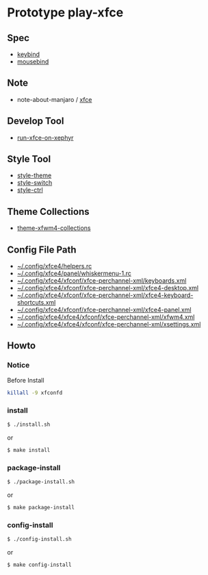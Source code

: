 
# Prototype play-xfce


## Spec

* [keybind](spec-keybind.md)
* [mousebind](spec-mousebind.md)


## Note

* note-about-manjaro / [xfce](https://samwhelp.github.io/note-about-manjaro/read/adjustment/full/xfce.html)


## Develop Tool

* [run-xfce-on-xephyr](../../tool/xephyr/develop-tool/run-xfce-on-xephyr/)


## Style Tool

* [style-theme](../../project/style-xfce/style-theme/)
* [style-switch](../../project/style-xfce/style-switch/)
* [style-ctrl](../../project/style-xfce/style-ctrl/)


## Theme Collections

* [theme-xfwm4-collections](https://github.com/samwhelp/theme-xfwm4-collections)


## Config File Path

* [~/.config/xfce4/helpers.rc](config/xfce4/helpers.rc)
* [~/.config/xfce4/panel/whiskermenu-1.rc](config/xfce4/panel/whiskermenu-1.rc)
* [~/.config/xfce4/xfconf/xfce-perchannel-xml/keyboards.xml](config/xfce4/xfconf/xfce-perchannel-xml/keyboards.xml)
* [~/.config/xfce4/xfconf/xfce-perchannel-xml/xfce4-desktop.xml](config/xfce4/xfconf/xfce-perchannel-xml/xfce4-desktop.xml)
* [~/.config/xfce4/xfconf/xfce-perchannel-xml/xfce4-keyboard-shortcuts.xml](config/xfce4/xfconf/xfce-perchannel-xml/xfce4-keyboard-shortcuts.xml)
* [~/.config/xfce4/xfconf/xfce-perchannel-xml/xfce4-panel.xml](config/xfce4/xfconf/xfce-perchannel-xml/xfce4-panel.xml)
* [~/.config/xfce4/xfce4/xfconf/xfce-perchannel-xml/xfwm4.xml](config/xfce4/xfconf/xfce-perchannel-xml/xfwm4.xml)
* [~/.config/xfce4/xfce4/xfconf/xfce-perchannel-xml/xsettings.xml](config/xfce4/xfconf/xfce-perchannel-xml/xsettings.xml)


## Howto

### Notice

Before Install

``` sh
killall -9 xfconfd
```

### install

``` sh
$ ./install.sh
```

or

``` sh
$ make install
```


### package-install

``` sh
$ ./package-install.sh
```

or

``` sh
$ make package-install
```


### config-install

``` sh
$ ./config-install.sh
```

or

``` sh
$ make config-install
```
